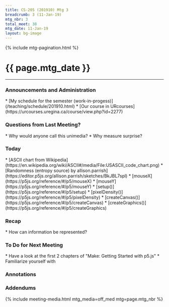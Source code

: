 ```yaml
---
title: CS-205 (201910) Mtg 3
breadcrumb: 3 (11-Jan-19)
mtg_nbr: 3
total_meet: 38
mtg_date: 11-Jan-19
layout: bg-image
---
```

{% include mtg-pagination.html %}
<h1 class="text-center">{{ page.mtg_date }}</h1>
<hr />

<h3>Announcements and Administration</h3>
* [My schedule for the semester (work-in-progess)](/teaching/schedule/201910.html)
* [Our course in URcourses](https://urcourses.uregina.ca/course/view.php?id=2277)

<h3>Questions from Last Meeting?</h3>
* Why would anyone call this unimedia?
* Why measure surprise?

<h3>Today</h3>
* [ASCII chart from Wikipedia](https://en.wikipedia.org/wiki/ASCII#/media/File:USASCII_code_chart.png)
* [Randomness (entropy source) by allison.parrish](https://editor.p5js.org/allison.parrish/sketches/BkJBL7spl)
  * [mouseX](https://p5js.org/reference/#/p5/mouseX)
  * [mouseY](https://p5js.org/reference/#/p5/mouseY)
  * [setup()](https://p5js.org/reference/#/p5/setup)
  * [pixelDensity()](https://p5js.org/reference/#/p5/pixelDensity)
  * [createCanvas()](https://p5js.org/reference/#/p5/createCanvas)
  * [createGraphics()](https://p5js.org/reference/#/p5/createGraphics)

<h3>Recap</h3>
* How can information be represented?

<h3>To Do for Next Meeting</h3>
* Have a look at the first 2 chapters of "Make: Getting Started with p5.js"
* Familiarize yourself with <https://editor.p5js.org>

<h3>Annotations</h3>

<h3>Addendums</h3>

{% include meeting-media.html mtg_media=off_med mtg=page.mtg_nbr %}
